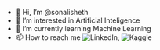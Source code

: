 - 👋 Hi, I’m @sonalisheth
- 👀 I’m interested in Artificial Inteligence 
- 🌱 I’m currently learning Machine Learning
- 📫 How to reach me ![LinkedIn](https://www.linkedin.com/in/sonali-sheth-599896b3/),  ![Kaggle](https://www.kaggle.com/sonalisheth)

<!---
sonalisheth/sonalisheth is a ✨ special ✨ repository because its `README.md` (this file) appears on your GitHub profile.
You can click the Preview link to take a look at your changes.
--->
